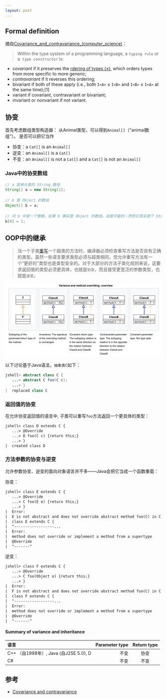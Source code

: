 ```yaml
---
layout: post
---
```


## Formal definition

摘自[Covariance_and_contravariance_(computer_science)](https://176.122.157.231:5004/wiki/Covariance_and_contravariance_(computer_science))：

> Within the type system of a programming language, a `typing rule` or a` type constructor` is:
 - _covariant_ if it preserves the [rdering of types (≤)](https://176.122.157.231:5004/wiki/Subtype), which orders types from more specific to more generic;
 - _contravariant_ if it reverses this ordering;
 - bivariant if both of these apply (i.e., both `I<A>` ≤ `I<B>` and `I<B>` ≤ `I<A>` at the same time);[1]
 - variant if covariant, contravariant or bivariant;
 - invariant or nonvariant if not variant.

## 协变

首先考虑数组类型构造器： 从Animal类型，可以得到`Animal[]`（“animal数组”）。 是否可以把它当作

- 协变：a `Cat[]` is an `Animal[]`
- 逆变：an `Animal[]` is  a `Cat[]`
- 不变：an `Animal[]` is not a `Cat[]` and a `Cat[]` is not an `Animal[]`

### Java中的协变数组

```java
// a 是单元素的 String 数组
String[] a = new String[1];

// b 是 Object 的数组
Object[] b = a;

// 向 b 中赋一个整数。如果 b 确实是 Object 的数组，这是可能的；然而它其实是个 String 的数组，因此会发生 java.lang.ArrayStoreException
b[0] = 1;
```

## OOP中的继承

> 当一个子类[重写](https://176.122.157.231:3457/wiki/重写)一个超类的方法时，编译器必须检查重写方法是否具有正确的类型。虽然一些语言要求类型必须与超类相同，但允许重写方法有一个“更好的”类型也是类型安全的。对于大部分的方法子类化规则来说，这要求返回值的类型必须更具体，也就是`协变`，而且接受更宽泛的参数类型，也就是`逆变`。

![be914bff8d5611a54aa47597.png](/assets/img/be914bff8d5611a54aa47597.png)


以下讨论基于Java语法，`抽象类C`如下：
```java
jshell> abstract class C {
   ...> abstract C foo(C c);
   ...> }
|  replaced class C
```

### 返回值的协变

在允许协变返回值的语言中, 子类可以重写`foo`方法返回一个更具体的类型：

```
jshell> class D extends C {
   ...> @Override
   ...> D foo(C c) {return this;}
   ...> }
|  created class D
```

### 方法参数的协变与逆变

允许参数协变、逆变的面向对象语言并不多——Java会把它当成一个函数重载：

协变：

```
jshell> class E extends C {
   ...> @Override
   ...> C foo(E e) {return this;}
   ...> }
|  Error:
|  E is not abstract and does not override abstract method foo(C) in C
|  class E extends C {
|  ^------------------...
|  Error:
|  method does not override or implement a method from a supertype
|  @Override
|  ^-------^
```

逆变：
```
jshell> class F extends C {
   ...> @Override
   ...> C foo(Object o) {return this;}
   ...> }
|  Error:
|  F is not abstract and does not override abstract method foo(C) in C
|  class F extends C {
|  ^------------------...
|  Error:
|  method does not override or implement a method from a supertype
|  @Override
|  ^-------^
```

#### Summary of variance and inheritance

| 语言      |Parameter type|Return type|
| :-------- | --------:| :------: |
| C++ （自1998年）, Java (自J2SE 5.0), D    |   不变 |  协变  |
| C#    |   不变 |  不变  |

## 参考

- [Covariance and contravariance](https://176.122.157.231:5004/wiki/Covariance_and_contravariance_(computer_science))

